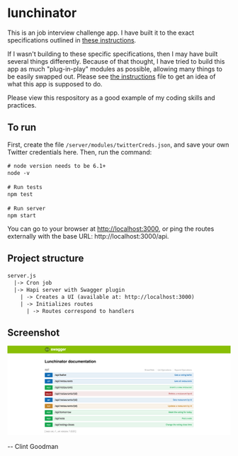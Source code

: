 # lunchinator

This is an job interview challenge app.  I have built it to the exact specifications outlined in [these instructions](instructions/instructions.md).  

If I wasn't building to these specific specifications, then I may have built several things differently.  Because of that thought, I have tried to build this app as much "plug-in-play" modules as possible, allowing many things to be easily swapped out.  Please see [the instructions](instructions/instructions.md) file to get an idea of what this app is supposed to do.

Please view this respository as a good example of my coding skills and practices.

## To run

First, create the file `/server/modules/twitterCreds.json`, and save your own Twitter credentials here.  Then, run the command: 

```
# node version needs to be 6.1+
node -v

# Run tests
npm test

# Run server
npm start
```

You can go to your browser at [http://localhost:3000](http://localhost:3000), or ping the routes externally with the base URL: http://localhost:3000/api.

## Project structure

    server.js
      |-> Cron job
      |-> Hapi server with Swagger plugin
        | -> Creates a UI (available at: http://localhost:3000)
        | -> Initializes routes
          | -> Routes correspond to handlers

## Screenshot
![Demo](assets/demo.png "Demo")

-- Clint Goodman

